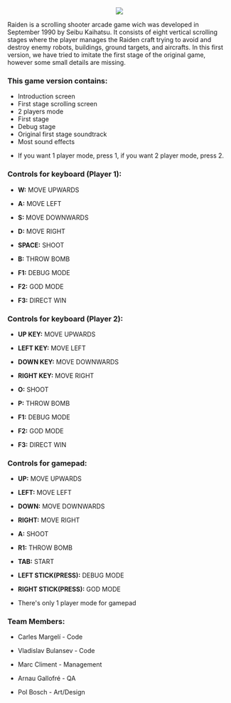 <center> 
<img src=https://upload.wikimedia.org/wikipedia/en/6/6b/Raiden_arcadeflyer.png border=0> 
</center> 


Raiden is a scrolling shooter arcade game wich was developed in September 1990 by Seibu Kaihatsu. It consists of eight vertical scrolling stages where the player manages the Raiden craft trying to avoid and destroy enemy robots, buildings, ground targets, and aircrafts. In this first version, we have tried to imitate the first stage of the original game, however some small details are missing.

### This game version contains:

- Introduction screen
- First stage scrolling screen
- 2 players mode
- First stage 
- Debug stage
- Original first stage soundtrack
- Most sound effects



* If you want 1 player mode, press 1, if you want 2 player mode, press 2.

### Controls for keyboard (Player 1):

* **W:** MOVE UPWARDS

* **A:** MOVE LEFT

* **S:** MOVE DOWNWARDS

* **D:** MOVE RIGHT

* **SPACE:** SHOOT

* **B:** THROW BOMB

* **F1:** DEBUG MODE

* **F2:** GOD MODE

* **F3:** DIRECT WIN

### Controls for keyboard (Player 2):

* **UP KEY:** MOVE UPWARDS

* **LEFT KEY:** MOVE LEFT

* **DOWN KEY:** MOVE DOWNWARDS

* **RIGHT KEY:** MOVE RIGHT

* **O:** SHOOT

* **P:** THROW BOMB

* **F1:** DEBUG MODE

* **F2:** GOD MODE

* **F3:** DIRECT WIN


### Controls for gamepad:

* **UP:** MOVE UPWARDS

* **LEFT:** MOVE LEFT

* **DOWN:** MOVE DOWNWARDS

* **RIGHT:** MOVE RIGHT

* **A:** SHOOT

* **R1:** THROW BOMB

* **TAB:** START

* **LEFT STICK(PRESS):** DEBUG MODE

* **RIGHT STICK(PRESS):** GOD MODE

* There's only 1 player mode for gamepad

### Team Members:

- Carles Margelí - Code
     

- Vladislav Bulansev - Code
   
   

- Marc Climent - Management
   

- Arnau Gallofré - QA
    

- Pol Bosch - Art/Design
  


